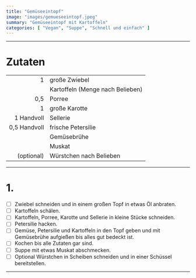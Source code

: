 ```yaml
---
title: "Gemüseeintopf"
image: "images/gemueseeintopf.jpeg"
summary: "Gemüseeintopf mit Kartoffeln"
categories: [ "Vegan", "Suppe", "Schnell und einfach" ]
---
```


---

# Zutaten

|              |                                  |
|-------------:|:---------------------------------|
|            1 | große Zwiebel                    |
|              | Kartoffeln (Menge nach Belieben) |
|          0,5 | Porree                           |
|            1 | große Karotte                    |
|   1 Handvoll | Sellerie                         |
| 0,5 Handvoll | frische Petersilie               |
|              | Gemüsebrühe                      |
|              | Muskat                           |
|   (optional) | Würstchen nach Belieben          |

---

# 1.

- [ ] Zwiebel schneiden und in einem großen Topf in etwas Öl anbraten.
- [ ] Kartoffeln schälen.
- [ ] Kartoffeln, Porree, Karotte und Sellerie in kleine Stücke schneiden.
- [ ] Petersilie hacken.
- [ ] Gemüse, Petersilie und Kartoffeln in den Topf geben und mit Gemüsebrühe aufgießen bis alles gut bedeckt ist.
- [ ] Kochen bis alle Zutaten gar sind.
- [ ] Suppe mit etwas Muskat abschmecken.
- [ ] Optional Würstchen in Scheiben schneiden und in einer Schüssel bereitstellen.

---
